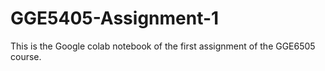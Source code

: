 # GGE5405-Assignment-1
This is the Google colab notebook of the first assignment of the GGE6505 course.
